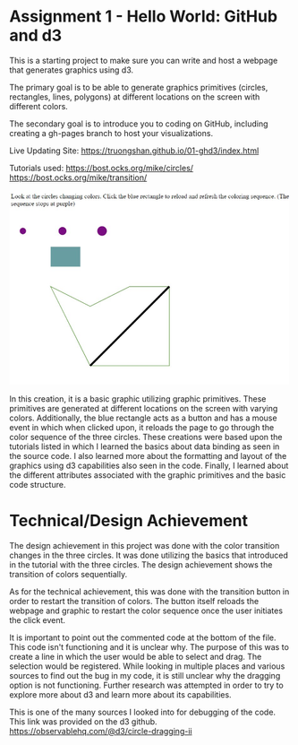 Assignment 1 - Hello World: GitHub and d3  
===

This is a starting project to make sure you can write and host a webpage that generates graphics using d3. 

The primary goal is to be able to generate graphics primitives (circles, rectangles, lines, polygons) at different locations on the screen with different colors. 

The secondary goal is to introduce you to coding on GitHub, including creating a gh-pages branch to host your visualizations.

Live Updating Site:
https://truongshan.github.io/01-ghd3/index.html


Tutorials used:
https://bost.ocks.org/mike/circles/
https://bost.ocks.org/mike/transition/

<img src="image1.jpg" width="500">

In this creation, it is a basic graphic utilizing graphic primitives. These primitives are generated at different locations on the screen with varying colors. 
Additionally, the blue rectangle acts as a button and has a mouse event in which when clicked upon, it reloads the page to go through the color sequence of the three circles.
These creations were based upon the tutorials listed in which I learned the basics about data binding as seen in the source code. I also learned more about the formatting and layout of the graphics using d3 capabilities also seen in the code. Finally, I learned about the different attributes associated with the graphic primitives and the basic code structure.

Technical/Design Achievement
===

The design achievement in this project was done with the color transition changes in the three circles. It was done utilizing the basics that introduced in the tutorial with the three circles. The design achievement shows the transition of colors sequentially.

As for the technical achievement, this was done with the transition button in order to restart the transition of colors. The button itself reloads the webpage and graphic to restart the color sequence once the user initiates the click event. 

It is important to point out the commented code at the bottom of the file. This code isn't functioning and it is unclear why. The purpose of this was to create a line in which the user would be able to select and drag. The selection would be registered. While looking in multiple places and various sources to find out the bug in my code, it is still unclear why the dragging option is not functioning. Further research was attempted in order to try to explore more about d3 and learn more about its capabilities. 

This is one of the many sources I looked into for debugging of the code. This link was provided on the d3 github.
https://observablehq.com/@d3/circle-dragging-ii
